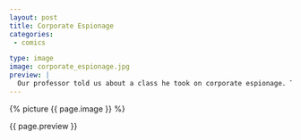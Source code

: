 ```yaml
---
layout: post
title: Corporate Espionage
categories:
 - comics

type: image
image: corporate_espionage.jpg
preview: |
  Our professor told us about a class he took on corporate espionage. This is what it looked like in my head.
---
```


{% picture {{ page.image }} %}

{{ page.preview }}
